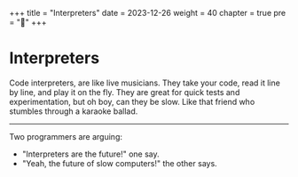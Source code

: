 +++
title = "Interpreters"
date = 2023-12-26
weight = 40
chapter = true
pre = "<b>📒</b>"
+++

# Interpreters

Code interpreters, are like live musicians. They take your code, read it line by line, and play it on the fly. They are great for quick tests and experimentation, but oh boy, can they be slow. Like that friend who stumbles through a karaoke ballad.

---

Two programmers are arguing:

* "Interpreters are the future!" one say.
* "Yeah, the future of slow computers!" the other says. 